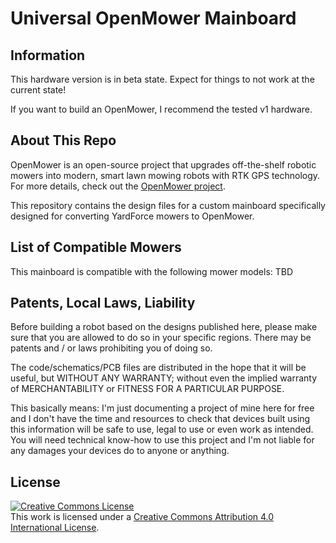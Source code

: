 # Universal OpenMower Mainboard



## Information

This hardware version is in beta state. Expect for things to not work at the current state!

If you want to build an OpenMower, I recommend the tested v1 hardware.



## About This Repo

OpenMower is an open-source project that upgrades off-the-shelf robotic mowers into modern, smart lawn mowing robots with RTK GPS technology. For more details, check out the [OpenMower project](https://github.com/clemensElflein/openmower).

This repository contains the design files for a custom mainboard specifically designed for converting YardForce mowers to OpenMower. 



## List of Compatible Mowers

This mainboard is compatible with the following mower models: TBD



## Patents, Local Laws, Liability

Before building a robot based on the designs published here, please make sure that you are allowed to do so in your specific regions.
There may be patents and / or laws prohibiting you of doing so.

The code/schematics/PCB files are distributed in the hope that it will be useful, but WITHOUT ANY WARRANTY; without even the implied warranty of MERCHANTABILITY or FITNESS FOR A PARTICULAR PURPOSE.

This basically means: I'm just documenting a project of mine here for free and I don't have the time and resources to check that devices built using this information will be safe to use, legal to use or even work as intended. You will need technical know-how to use this project and I'm not liable for any damages your devices do to anyone or anything.

## License

<a rel="license" href="http://creativecommons.org/licenses/by/4.0/"><img alt="Creative Commons License" style="border-width:0" src="https://i.creativecommons.org/l/by/4.0/88x31.png" /></a><br />This work is licensed under a <a rel="license" href="https://creativecommons.org/licenses/by/4.0/">Creative Commons Attribution 4.0 International License</a>.
